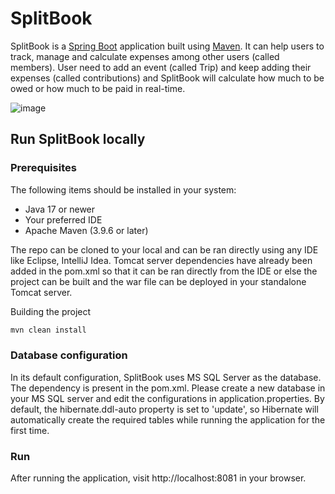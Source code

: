 # SplitBook

 SplitBook is a [Spring Boot](https://spring.io/guides/gs/spring-boot) application built using [Maven](https://spring.io/guides/gs/maven/). It can help users to track, manage and calculate expenses among other users (called members). User need to add an event (called Trip) and keep adding their expenses (called contributions) and SplitBook will calculate how much to be owed or how much to be paid in real-time.

 ![image](https://github.com/duarauddipon/SplitBook/assets/77953953/e3384b9c-0ad4-410c-b292-a53c13291162)

 ## Run SplitBook locally

### Prerequisites

The following items should be installed in your system:

- Java 17 or newer
- Your preferred IDE
- Apache Maven (3.9.6 or later)

The repo can be cloned to your local and can be ran directly using any IDE like Eclipse, IntelliJ Idea. Tomcat server dependencies have already been added in the pom.xml so that it can be ran directly from the IDE or else the project can be built and the war file can be deployed in your standalone Tomcat server.

Building the project

```bash
mvn clean install
```

 ### Database configuration

 In its default configuration, SplitBook uses MS SQL Server as the database. The dependency is present in the pom.xml. Please create a new database in your MS SQL server and edit the configurations in application.properties. By default, the hibernate.ddl-auto property is set to 'update', so Hibernate will automatically create the required tables while running the application for the first time.

 ### Run

 After running the application, visit http://localhost:8081 in your browser.
